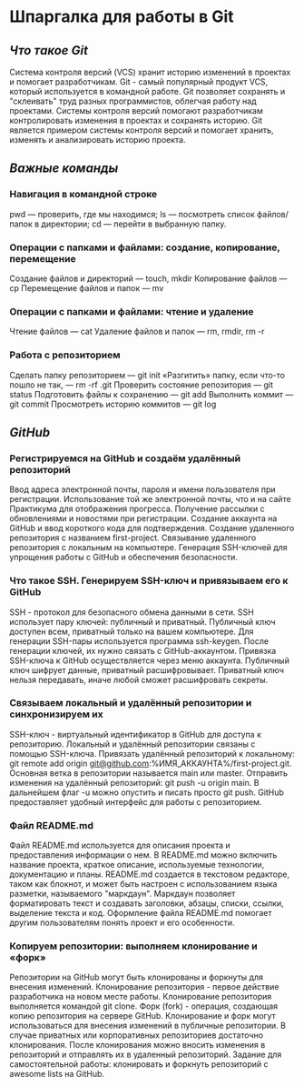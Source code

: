 # **Шпаргалка для работы в Git**

## *Что такое Git*

Система контроля версий (VCS) хранит историю изменений в проектах и помогает разработчикам.
Git - самый популярный продукт VCS, который используется в командной работе.
Git позволяет сохранять и "склеивать" труд разных программистов, облегчая работу над проектами.
Системы контроля версий помогают разработчикам контролировать изменения в проектах и сохранять историю.
Git является примером системы контроля версий и помогает хранить, изменять и анализировать историю проекта.

## *Важные команды*

### Навигация в командной строке
pwd — проверить, где мы находимся;
ls — посмотреть список файлов/папок в директории;
cd — перейти в выбранную папку.

### Операции с папками и файлами: создание, копирование, перемещение
Создание файлов и директорий — touch, mkdir
Копирование файлов — cp
Перемещение файлов и папок — mv

### Операции с папками и файлами: чтение и удаление
Чтение файлов — cat
Удаление файлов и папок — rm, rmdir, rm -r

### Работа с репозиторием
Сделать папку репозиторием — git init
«Разгитить» папку, если что-то пошло не так, — rm -rf .git
Проверить состояние репозитория — git status
Подготовить файлы к сохранению — git add
Выполнить коммит — git commit
Просмотреть историю коммитов — git log

## *GitHub*

### Регистрируемся на GitHub и создаём удалённый репозиторий

Ввод адреса электронной почты, пароля и имени пользователя при регистрации.
Использование той же электронной почты, что и на сайте Практикума для отображения прогресса.
Получение рассылки с обновлениями и новостями при регистрации.
Создание аккаунта на GitHub и ввод короткого кода для подтверждения.
Создание удаленного репозитория с названием first-project.
Связывание удаленного репозитория с локальным на компьютере.
Генерация SSH-ключей для упрощения работы с GitHub и обеспечения безопасности.

### Что такое SSH. Генерируем SSH-ключ и привязываем его к GitHub

SSH - протокол для безопасного обмена данными в сети.
SSH использует пару ключей: публичный и приватный.
Публичный ключ доступен всем, приватный только на вашем компьютере.
Для генерации SSH-пары используется программа ssh-keygen.
После генерации ключей, их нужно связать с GitHub-аккаунтом.
Привязка SSH-ключа к GitHub осуществляется через меню аккаунта.
Публичный ключ шифрует данные, приватный расшифровывает.
Приватный ключ нельзя передавать, иначе любой сможет расшифровать секреты.

### Связываем локальный и удалённый репозитории и синхронизируем их

SSH-ключ - виртуальный идентификатор в GitHub для доступа к репозиторию.
Локальный и удалённый репозитории связаны с помощью SSH-ключа.
Привязать удалённый репозиторий к локальному: git remote add origin git@github.com:%ИМЯ_АККАУНТА%/first-project.git.
Основная ветка в репозитории называется main или master.
Отправить изменения на удалённый репозиторий: git push -u origin main.
В дальнейшем флаг -u можно опустить и писать просто git push.
GitHub предоставляет удобный интерфейс для работы с репозиторием.

### Файл README.md

Файл README.md используется для описания проекта и предоставления информации о нем.
В README.md можно включить название проекта, краткое описание, используемые технологии, документацию и планы.
README.md создается в текстовом редакторе, таком как блокнот, и может быть настроен с использованием языка разметки, называемого "маркдаун".
Маркдаун позволяет форматировать текст и создавать заголовки, абзацы, списки, ссылки, выделение текста и код.
Оформление файла README.md помогает другим пользователям понять проект и его особенности.

### Копируем репозитории: выполняем клонирование и «форк»

Репозитории на GitHub могут быть клонированы и форкнуты для внесения изменений.
Клонирование репозитория - первое действие разработчика на новом месте работы.
Клонирование репозитория выполняется командой git clone.
Форк (fork) - операция, создающая копию репозитория на сервере GitHub.
Клонирование и форк могут использоваться для внесения изменений в публичные репозитории.
В случае приватных или корпоративных репозиториев достаточно клонирования.
После клонирования можно вносить изменения в репозиторий и отправлять их в удаленный репозиторий.
Задание для самостоятельной работы: клонировать и форкнуть репозиторий с awesome lists на GitHub.

